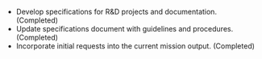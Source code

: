 - Develop specifications for R&D projects and documentation. (Completed)
- Update specifications document with guidelines and procedures. (Completed)
- Incorporate initial requests into the current mission output. (Completed)

